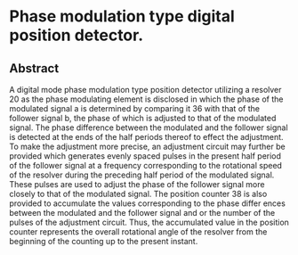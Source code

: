 # Phase modulation type digital position detector.

## Abstract
A digital mode phase modulation type position detector utilizing a resolver 20 as the phase modulating element is disclosed in which the phase of the modulated signal a is determined by comparing it 36 with that of the follower signal b, the phase of which is adjusted to that of the modulated signal. The phase difference between the modulated and the follower signal is detected at the ends of the half periods thereof to effect the adjustment. To make the adjustment more precise, an adjustment circuit may further be provided which generates evenly spaced pulses in the present half period of the follower signal at a frequency corresponding to the rotational speed of the resolver during the preceding half period of the modulated signal. These pulses are used to adjust the phase of the follower signal more closely to that of the modulated signal. The position counter 38 is also provided to accumulate the values corresponding to the phase differ ences between the modulated and the follower signal and or the number of the pulses of the adjustment circuit. Thus, the accumulated value in the position counter represents the overall rotational angle of the resolver from the beginning of the counting up to the present instant.
